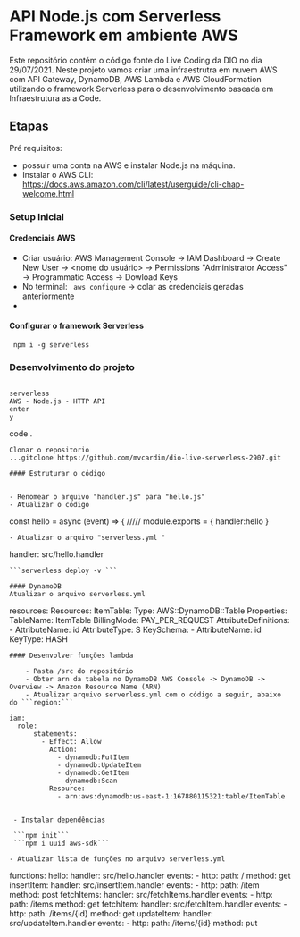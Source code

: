 <!--
title: 'AWS Simple HTTP Endpoint example in NodeJS'
description: 'This template demonstrates how to make a simple REST API with Node.js running on AWS Lambda and API Gateway using the traditional Serverless Framework.'
layout: Doc
framework: v2
platform: AWS
language: nodeJS
authorLink: 'https://github.com/serverless'
authorName: 'Serverless, inc.'

-->

# API Node.js com Serverless Framework em ambiente AWS

Este repositório contém o código fonte do Live Coding da DIO no dia 29/07/2021. Neste projeto vamos criar uma infraestrutra em nuvem AWS com API Gateway, DynamoDB, AWS Lambda e AWS CloudFormation utilizando o framework Serverless para o desenvolvimento baseada em Infraestrutura as a Code.

## Etapas

Pré requisitos: 
 - possuir uma conta na AWS e instalar Node.js na máquina.
 - Instalar o AWS CLI: https://docs.aws.amazon.com/cli/latest/userguide/cli-chap-welcome.html

### Setup Inicial

#### Credenciais AWS

- Criar usuário: AWS Management Console -> IAM Dashboard -> Create New User -> <nome do usuário> -> Permissions "Administrator Access" -> Programmatic Access -> Dowload Keys
- No terminal: ``` aws configure``` -> colar as credenciais geradas anteriormente
- 
#### Configurar o framework Serverless
``` npm i -g serverless```

### Desenvolvimento do projeto
 
```

serverless
AWS - Node.js - HTTP API
enter
y

```
code .
``` 
Clonar o repositorio
...gitclone https://github.com/mvcardim/dio-live-serverless-2907.git

#### Estruturar o código


- Renomear o arquivo "handler.js" para "hello.js"
- Atualizar o código 
```
const hello = async (event) => {
/////
module.exports = {
    handler:hello
}
```
- Atualizar o arquivo "serverless.yml "
```
handler: src/hello.handler
```
```serverless deploy -v ```

#### DynamoDB
Atualizar o arquivo serverless.yml
```
resources:
  Resources:
    ItemTable:
      Type: AWS::DynamoDB::Table
      Properties:
          TableName: ItemTable
          BillingMode: PAY_PER_REQUEST
          AttributeDefinitions:
            - AttributeName: id
              AttributeType: S
          KeySchema:
            - AttributeName: id
              KeyType: HASH
```
#### Desenvolver funções lambda

	- Pasta /src do repositório
 	- Obter arn da tabela no DynamoDB AWS Console -> DynamoDB -> Overview -> Amazon Resource Name (ARN)
	- Atualizar arquivo serverless.yml com o código a seguir, abaixo do ```region:```
  ```
	iam:
      role:
          statements:
            - Effect: Allow
              Action:
                - dynamodb:PutItem
                - dynamodb:UpdateItem
                - dynamodb:GetItem
                - dynamodb:Scan
              Resource:
                - arn:aws:dynamodb:us-east-1:167880115321:table/ItemTable
  ```
  
   - Instalar dependências

   ```npm init```
   ```npm i uuid aws-sdk```
   
  - Atualizar lista de funções no arquivo serverless.yml
  ```
  functions:
  hello:
    handler: src/hello.handler
    events:
      - http:
          path: /
          method: get
  insertItem:
    handler: src/insertItem.handler
    events:
      - http:
          path: /item
          method: post
  fetchItems:
    handler: src/fetchItems.handler
    events:
      - http:
          path: /items
          method: get
  fetchItem:
    handler: src/fetchItem.handler
    events:
      - http:
          path: /items/{id}
          method: get
  updateItem:
    handler: src/updateItem.handler
    events:
      - http:
          path: /items/{id}
          method: put
  ```


